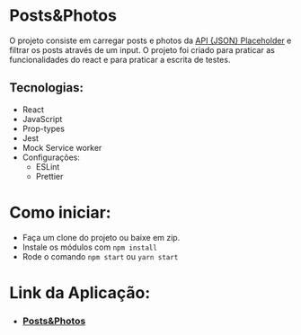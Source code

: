 # Posts&Photos

O projeto consiste em carregar posts e photos da [API {JSON} Placeholder](https://jsonplaceholder.typicode.com/) e filtrar os posts através de um input. O projeto foi criado para praticar as funcionalidades do react e para praticar
a escrita de testes.

## Tecnologias:
  - React
  - JavaScript
  - Prop-types
  - Jest
  - Mock Service worker
  - Configurações:
    - ESLint
    - Prettier

# Como iniciar:

  - Faça um clone do projeto ou baixe em zip.
  - Instale os módulos com `npm install`
  - Rode o comando `npm start` ou `yarn start`

# Link da Aplicação:

  - ### [Posts&Photos](https://postsandphotos.netlify.app/)

